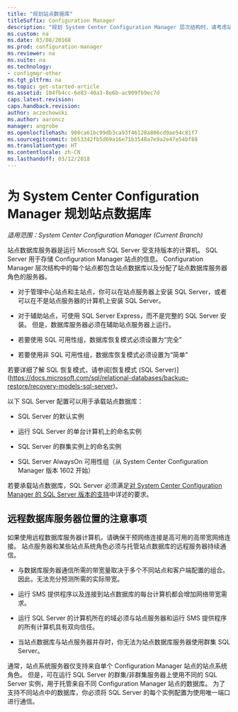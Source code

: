 ```yaml
---
title: "规划站点数据库"
titleSuffix: Configuration Manager
description: "规划 System Center Configuration Manager 层次结构时，请考虑站点数据库和站点数据库服务器角色。"
ms.custom: na
ms.date: 03/08/20168
ms.prod: configuration-manager
ms.reviewer: na
ms.suite: na
ms.technology:
- configmgr-other
ms.tgt_pltfrm: na
ms.topic: get-started-article
ms.assetid: 104fb4cc-6e83-40a3-8e6b-ac909fb9ec7d
caps.latest.revision: 
caps.handback.revision: 
author: aczechowski
ms.author: aaroncz
manager: angrobe
ms.openlocfilehash: 908ca61bc99db3ca93f46120a806cd9ae54c81f7
ms.sourcegitcommit: b653342fb5d69a16e71b3548a7e9a2e47e54bf88
ms.translationtype: HT
ms.contentlocale: zh-CN
ms.lasthandoff: 03/12/2018
---
```

# <a name="plan-for-the-site-database-for-system-center-configuration-manager"></a>为 System Center Configuration Manager 规划站点数据库

*适用范围：System Center Configuration Manager (Current Branch)*

站点数据库服务器是运行 Microsoft SQL Server 受支持版本的计算机。 SQL Server 用于存储 Configuration Manager 站点的信息。 Configuration Manager 层次结构中的每个站点都包含站点数据库以及分配了站点数据库服务器角色的服务器。  

-   对于管理中心站点和主站点，你可以在站点服务器上安装 SQL Server，或者可以在不是站点服务器的计算机上安装 SQL Server。  

-   对于辅助站点，可使用 SQL Server Express，而不是完整的 SQL Server 安装。 但是，数据库服务器必须在辅助站点服务器上运行。  

-  若要使用 SQL 可用性组，数据库恢复模式必须设置为“完全”  

-  若要使用非 SQL 可用性组，数据库恢复模式必须设置为“简单”  

若要详细了解 SQL 恢复模式，请参阅[恢复模式 (SQL Server)] (https://docs.microsoft.com/sql/relational-databases/backup-restore/recovery-models-sql-server)。

以下 SQL Server 配置可以用于承载站点数据库：  

-   SQL Server 的默认实例  

-   运行 SQL Server 的单台计算机上的命名实例  

-   SQL Server 的群集实例上的命名实例  

-   SQL Server AlwaysOn 可用性组（从 System Center Configuration Manager 版本 1602 开始）


若要承载站点数据库，SQL Server 必须满足[对 System Center Configuration Manager 的 SQL Server 版本的支持](../../../core/plan-design/configs/support-for-sql-server-versions.md)中详述的要求。  



## <a name="remote-database-server-location-considerations"></a>远程数据库服务器位置的注意事项  

如果使用远程数据库服务器计算机，请确保干预网络连接是高可用的高带宽网络连接。 站点服务器和某些站点系统角色必须与托管站点数据库的远程服务器持续通信。

-   与数据库服务器通信所需的带宽量取决于多个不同站点和客户端配置的组合。 因此，无法充分预测所需的实际带宽。  

-   运行 SMS 提供程序以及连接到站点数据库的每台计算机都会增加网络带宽需求。  

-   运行 SQL Server 的计算机所在的域必须与站点服务器和运行 SMS 提供程序的所有计算机具有双向信任。  

-   当站点数据库与站点服务器并存时，你无法为站点数据库服务器使用群集 SQL Server。  


通常，站点系统服务器仅支持来自单个 Configuration Manager 站点的站点系统角色。 但是，可在运行 SQL Server 的群集/非群集服务器上使用不同的 SQL Server 实例，用于托管来自不同 Configuration Manager 站点的数据库。 为了支持不同站点中的数据库，你必须将 SQL Server 的每个实例配置为使用唯一端口进行通信。  
